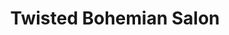 ---
title: "Twisted Bohemian Salon"
url: /colorado-springs/twisted-bohemian-salon/
shop: Kosmetik
---